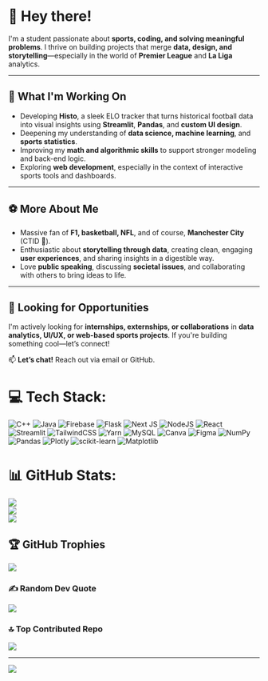 # 👋 Hey there!

I'm a student passionate about **sports, coding, and solving meaningful problems**. I thrive on building projects that merge **data, design, and storytelling**—especially in the world of **Premier League** and **La Liga** analytics.

---

## 🔹 What I'm Working On

- Developing **Histo**, a sleek ELO tracker that turns historical football data into visual insights using **Streamlit**, **Pandas**, and **custom UI design**.
- Deepening my understanding of **data science, machine learning**, and **sports statistics**.
- Improving my **math and algorithmic skills** to support stronger modeling and back-end logic.
- Exploring **web development**, especially in the context of interactive sports tools and dashboards.

---

## ⚽ More About Me

- Massive fan of **F1, basketball, NFL**, and of course, **Manchester City** (CTID 💙).
- Enthusiastic about **storytelling through data**, creating clean, engaging **user experiences**, and sharing insights in a digestible way.
- Love **public speaking**, discussing **societal issues**, and collaborating with others to bring ideas to life.

---

## 🚀 Looking for Opportunities

I'm actively looking for **internships, externships, or collaborations** in **data analytics, UI/UX, or web-based sports projects**. If you're building something cool—let’s connect!

📫 **Let’s chat!** Reach out via email or GitHub.  
 


# 💻 Tech Stack:
![C++](https://img.shields.io/badge/c++-%2300599C.svg?style=for-the-badge&logo=c%2B%2B&logoColor=white) ![Java](https://img.shields.io/badge/java-%23ED8B00.svg?style=for-the-badge&logo=openjdk&logoColor=white) ![Firebase](https://img.shields.io/badge/firebase-%23039BE5.svg?style=for-the-badge&logo=firebase) ![Flask](https://img.shields.io/badge/flask-%23000.svg?style=for-the-badge&logo=flask&logoColor=white) ![Next JS](https://img.shields.io/badge/Next-black?style=for-the-badge&logo=next.js&logoColor=white) ![NodeJS](https://img.shields.io/badge/node.js-6DA55F?style=for-the-badge&logo=node.js&logoColor=white) ![React](https://img.shields.io/badge/react-%2320232a.svg?style=for-the-badge&logo=react&logoColor=%2361DAFB) ![Streamlit](https://img.shields.io/badge/Streamlit-%23FE4B4B.svg?style=for-the-badge&logo=streamlit&logoColor=white) ![TailwindCSS](https://img.shields.io/badge/tailwindcss-%2338B2AC.svg?style=for-the-badge&logo=tailwind-css&logoColor=white) ![Yarn](https://img.shields.io/badge/yarn-%232C8EBB.svg?style=for-the-badge&logo=yarn&logoColor=white) ![MySQL](https://img.shields.io/badge/mysql-4479A1.svg?style=for-the-badge&logo=mysql&logoColor=white) ![Canva](https://img.shields.io/badge/Canva-%2300C4CC.svg?style=for-the-badge&logo=Canva&logoColor=white) ![Figma](https://img.shields.io/badge/figma-%23F24E1E.svg?style=for-the-badge&logo=figma&logoColor=white) ![NumPy](https://img.shields.io/badge/numpy-%23013243.svg?style=for-the-badge&logo=numpy&logoColor=white) ![Pandas](https://img.shields.io/badge/pandas-%23150458.svg?style=for-the-badge&logo=pandas&logoColor=white) ![Plotly](https://img.shields.io/badge/Plotly-%233F4F75.svg?style=for-the-badge&logo=plotly&logoColor=white) ![scikit-learn](https://img.shields.io/badge/scikit--learn-%23F7931E.svg?style=for-the-badge&logo=scikit-learn&logoColor=white) ![Matplotlib](https://img.shields.io/badge/Matplotlib-%23ffffff.svg?style=for-the-badge&logo=Matplotlib&logoColor=black)
# 📊 GitHub Stats:
![](https://github-readme-stats.vercel.app/api?username=Juspadabuspa&theme=blue_navy&hide_border=false&include_all_commits=true&count_private=false)<br/>
![](https://nirzak-streak-stats.vercel.app/?user=Juspadabuspa&theme=blue_navy&hide_border=false)<br/>
![](https://github-readme-stats.vercel.app/api/top-langs/?username=Juspadabuspa&theme=blue_navy&hide_border=false&include_all_commits=true&count_private=false&layout=compact)

## 🏆 GitHub Trophies
![](https://github-profile-trophy.vercel.app/?username=Juspadabuspa&theme=radical&no-frame=false&no-bg=true&margin-w=4)

### ✍️ Random Dev Quote
![](https://quotes-github-readme.vercel.app/api?type=horizontal&theme=radical)

### 🔝 Top Contributed Repo
![](https://github-contributor-stats.vercel.app/api?username=Juspadabuspa&limit=5&theme=dark&combine_all_yearly_contributions=true)

---
[![](https://visitcount.itsvg.in/api?id=Juspadabuspa&icon=0&color=0)](https://visitcount.itsvg.in)

<!-- Proudly created with GPRM ( https://gprm.itsvg.in ) -->
